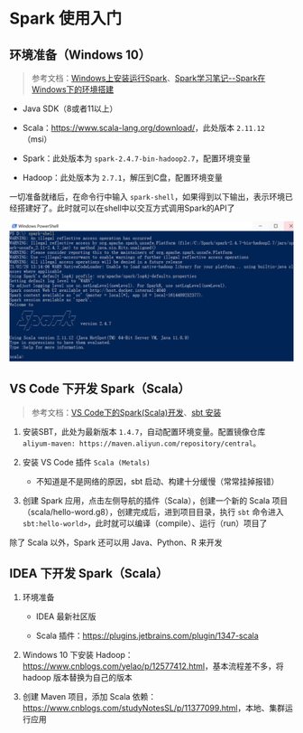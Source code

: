 # Spark 使用入门

## 环境准备（Windows 10）

> 参考文档：[Windows上安装运行Spark](https://www.cnblogs.com/chevin/p/11064854.html)、[Spark学习笔记--Spark在Windows下的环境搭建](https://www.cnblogs.com/xuliangxing/p/7279662.html)

- Java SDK（8或者11以上）

- Scala：<https://www.scala-lang.org/download/>，此处版本 `2.11.12`（msi）

- Spark：此处版本为 `spark-2.4.7-bin-hadoop2.7`，配置环境变量

- Hadoop：此处版本为 `2.7.1`，解压到C盘，配置环境变量

一切准备就绪后，在命令行中输入 `spark-shell`，如果得到以下输出，表示环境已经搭建好了。此时就可以在shell中以交互方式调用Spark的API了

![spark-shell](./assets/images/spark-shell.png)

## VS Code 下开发 Spark（Scala）

> 参考文档：[VS Code下的Spark(Scala)开发](https://blog.csdn.net/lyd882/article/details/111638953)、[sbt 安装](https://www.cnblogs.com/jason-dong/p/10241640.html)

1. 安装SBT，此处为最新版本 `1.4.7`，自动配置环境变量。配置镜像仓库 `aliyum-maven: https://maven.aliyun.com/repository/central`。

2. 安装 VS Code 插件 `Scala (Metals)`
    - 不知道是不是网络的原因，sbt 启动、构建十分缓慢（常常挂掉报错）

3. 创建 Spark 应用，点击左侧导航的插件（Scala），创建一个新的 Scala 项目（scala/hello-word.g8），创建完成后，进到项目目录，执行 `sbt` 命令进入 `sbt:hello-world>`，此时就可以编译（compile）、运行（run）项目了

除了 Scala 以外，Spark 还可以用 Java、Python、R 来开发

## IDEA 下开发 Spark（Scala）

1. 环境准备

    - IDEA 最新社区版

    - Scala 插件：<https://plugins.jetbrains.com/plugin/1347-scala>

2. Windows 10 下安装 Hadoop：<https://www.cnblogs.com/yelao/p/12577412.html>，基本流程差不多，将 hadoop 版本替换为自己的版本

3. 创建 Maven 项目，添加 Scala 依赖：<https://www.cnblogs.com/studyNotesSL/p/11377099.html>，本地、集群运行应用
